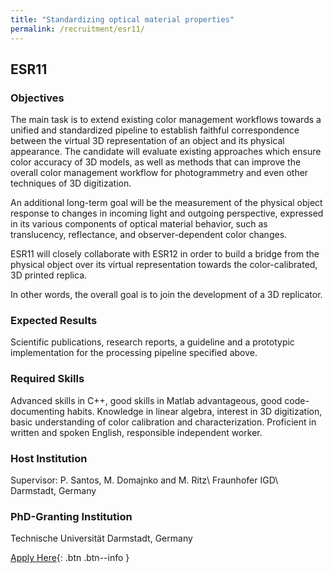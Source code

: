 ```yaml
---
title: "Standardizing optical material properties"
permalink: /recruitment/esr11/
---
```

## ESR11

### Objectives

The main task is to extend existing color management workflows towards a unified and standardized pipeline to establish faithful correspondence between the virtual 3D representation of an object and its physical appearance. The candidate will evaluate existing approaches which ensure color accuracy of 3D models, as well as methods that can improve the overall color management workflow for photogrammetry and even other techniques of 3D digitization.

An additional long-term goal will be the measurement of the physical object response to changes in incoming light and outgoing perspective, expressed in its various components of optical material behavior, such as translucency, reflectance, and observer-dependent color changes.

ESR11 will closely collaborate with ESR12 in order to build a bridge from the physical object over its virtual representation towards the color-calibrated, 3D printed replica.

In other words, the overall goal is to join the development of a 3D replicator.

### Expected Results

Scientific publications, research reports, a guideline and a prototypic implementation for the processing pipeline specified above.

### Required Skills

Advanced skills in C++, good skills in Matlab advantageous, good code-documenting habits. Knowledge in linear algebra, interest in 3D digitization, basic understanding of color calibration and characterization. Proficient in written and spoken English, responsible independent worker.

### Host Institution

Supervisor: P. Santos, M. Domajnko and M. Ritz\\
Fraunhofer IGD\\
Darmstadt, Germany

### PhD-Granting Institution

Technische Universität Darmstadt, Germany

[Apply Here](/recruitment/apply/){: .btn .btn--info }